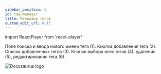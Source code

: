 ```yaml
---
sidebar_position: 5
id: tag-manager
title: Менеджер тегов
custom_edit_url: null
---
```

import ReactPlayer from 'react-player'

Поле поиска и ввода нового имени тега (1).
Кнопка добавления тега (2).
Список добавленных тегов (3).
Кнопки выбора всех тегов (4), удаления (5), редактирования тега (6).

![Docusaurus logo](/img/3-soft/2-start-window/5-tags/rus/tags-1.png)